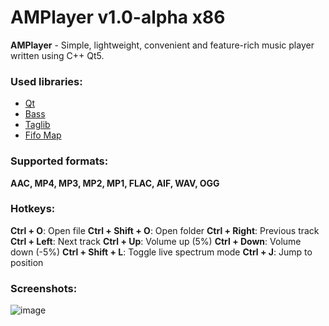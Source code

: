 # AMPlayer v1.0-alpha x86
**AMPlayer** - Simple, lightweight, convenient and feature-rich music player written using C++ Qt5.

### Used libraries:
* [Qt](https://www.qt.io/)
* [Bass](http://www.un4seen.com/)
* [Taglib](https://taglib.org/)
* [Fifo Map](https://github.com/nlohmann/fifo_map)

### Supported formats:
**AAC, MP4, MP3, MP2, MP1, FLAC, AIF, WAV, OGG**

### Hotkeys:
**Ctrl + O**: Open file
**Ctrl + Shift + O**: Open folder
**Ctrl + Right**: Previous track
**Ctrl + Left**: Next track
**Ctrl + Up**: Volume up (5%)
**Ctrl + Down**: Volume down (-5%)
**Ctrl + Shift + L**: Toggle live spectrum mode
**Ctrl + J**: Jump to position

### Screenshots:
![image](https://user-images.githubusercontent.com/31659985/117671718-27851a80-b1ba-11eb-8c8a-d432b3a97313.png)
          


